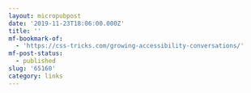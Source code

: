 ```yaml
---
layout: micropubpost
date: '2019-11-23T18:06:00.000Z'
title: ''
mf-bookmark-of:
  - 'https://css-tricks.com/growing-accessibility-conversations/'
mf-post-status:
  - published
slug: '65160'
category: links
---
```


